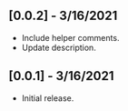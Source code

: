 ## [0.0.2] - 3/16/2021

* Include helper comments.
* Update description.

## [0.0.1] - 3/16/2021

* Initial release.

